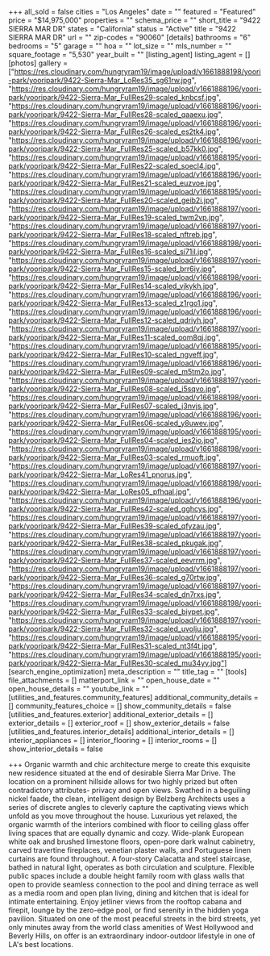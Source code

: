 +++
all_sold = false
cities = "Los Angeles"
date = ""
featured = "Featured"
price = "$14,975,000"
properties = ""
schema_price = ""
short_title = "9422 SIERRA MAR DR"
states = "California"
status = "Active"
title = "9422 SIERRA MAR DR"
url = ""
zip-codes = "90060"
[details]
bathrooms = "6"
bedrooms = "5"
garage = ""
hoa = ""
lot_size = ""
mls_number = ""
square_footage = "5,530"
year_built = ""
[listing_agent]
listing_agent = []
[photos]
gallery = ["https://res.cloudinary.com/hungryram19/image/upload/v1661888198/yoori-park/yooripark/9422-Sierra-Mar_LoRes35_sg61rw.jpg", "https://res.cloudinary.com/hungryram19/image/upload/v1661888196/yoori-park/yooripark/9422-Sierra-Mar_FullRes29-scaled_knbcsf.jpg", "https://res.cloudinary.com/hungryram19/image/upload/v1661888196/yoori-park/yooripark/9422-Sierra-Mar_FullRes28-scaled_qaaexu.jpg", "https://res.cloudinary.com/hungryram19/image/upload/v1661888196/yoori-park/yooripark/9422-Sierra-Mar_FullRes26-scaled_es2tk4.jpg", "https://res.cloudinary.com/hungryram19/image/upload/v1661888196/yoori-park/yooripark/9422-Sierra-Mar_FullRes25-scaled_b57kk0.jpg", "https://res.cloudinary.com/hungryram19/image/upload/v1661888195/yoori-park/yooripark/9422-Sierra-Mar_FullRes22-scaled_soecl4.jpg", "https://res.cloudinary.com/hungryram19/image/upload/v1661888196/yoori-park/yooripark/9422-Sierra-Mar_FullRes21-scaled_euzvoe.jpg", "https://res.cloudinary.com/hungryram19/image/upload/v1661888195/yoori-park/yooripark/9422-Sierra-Mar_FullRes20-scaled_geib2i.jpg", "https://res.cloudinary.com/hungryram19/image/upload/v1661888197/yoori-park/yooripark/9422-Sierra-Mar_FullRes19-scaled_twm2vp.jpg", "https://res.cloudinary.com/hungryram19/image/upload/v1661888197/yoori-park/yooripark/9422-Sierra-Mar_FullRes18-scaled_nftreb.jpg", "https://res.cloudinary.com/hungryram19/image/upload/v1661888198/yoori-park/yooripark/9422-Sierra-Mar_FullRes16-scaled_si71il.jpg", "https://res.cloudinary.com/hungryram19/image/upload/v1661888197/yoori-park/yooripark/9422-Sierra-Mar_FullRes15-scaled_brr6iy.jpg", "https://res.cloudinary.com/hungryram19/image/upload/v1661888198/yoori-park/yooripark/9422-Sierra-Mar_FullRes14-scaled_vjkykh.jpg", "https://res.cloudinary.com/hungryram19/image/upload/v1661888196/yoori-park/yooripark/9422-Sierra-Mar_FullRes13-scaled_z1rgo1.jpg", "https://res.cloudinary.com/hungryram19/image/upload/v1661888196/yoori-park/yooripark/9422-Sierra-Mar_FullRes12-scaled_qdriyh.jpg", "https://res.cloudinary.com/hungryram19/image/upload/v1661888197/yoori-park/yooripark/9422-Sierra-Mar_FullRes11-scaled_oom8qj.jpg", "https://res.cloudinary.com/hungryram19/image/upload/v1661888195/yoori-park/yooripark/9422-Sierra-Mar_FullRes10-scaled_ngveff.jpg", "https://res.cloudinary.com/hungryram19/image/upload/v1661888196/yoori-park/yooripark/9422-Sierra-Mar_FullRes09-scaled_m5tm2o.jpg", "https://res.cloudinary.com/hungryram19/image/upload/v1661888197/yoori-park/yooripark/9422-Sierra-Mar_FullRes08-scaled_i5sqvo.jpg", "https://res.cloudinary.com/hungryram19/image/upload/v1661888198/yoori-park/yooripark/9422-Sierra-Mar_FullRes07-scaled_j3nvjs.jpg", "https://res.cloudinary.com/hungryram19/image/upload/v1661888196/yoori-park/yooripark/9422-Sierra-Mar_FullRes06-scaled_y8uwev.jpg", "https://res.cloudinary.com/hungryram19/image/upload/v1661888195/yoori-park/yooripark/9422-Sierra-Mar_FullRes04-scaled_ies2io.jpg", "https://res.cloudinary.com/hungryram19/image/upload/v1661888198/yoori-park/yooripark/9422-Sierra-Mar_FullRes03-scaled_rmuoft.jpg", "https://res.cloudinary.com/hungryram19/image/upload/v1661888197/yoori-park/yooripark/9422-Sierra-Mar_LoRes41_pnorus.jpg", "https://res.cloudinary.com/hungryram19/image/upload/v1661888198/yoori-park/yooripark/9422-Sierra-Mar_LoRes05_pfhqal.jpg", "https://res.cloudinary.com/hungryram19/image/upload/v1661888196/yoori-park/yooripark/9422-Sierra-Mar_FullRes42-scaled_gghcys.jpg", "https://res.cloudinary.com/hungryram19/image/upload/v1661888197/yoori-park/yooripark/9422-Sierra-Mar_FullRes39-scaled_qfyzau.jpg", "https://res.cloudinary.com/hungryram19/image/upload/v1661888197/yoori-park/yooripark/9422-Sierra-Mar_FullRes38-scaled_pkugak.jpg", "https://res.cloudinary.com/hungryram19/image/upload/v1661888197/yoori-park/yooripark/9422-Sierra-Mar_FullRes37-scaled_eevrrm.jpg", "https://res.cloudinary.com/hungryram19/image/upload/v1661888197/yoori-park/yooripark/9422-Sierra-Mar_FullRes36-scaled_g70rtw.jpg", "https://res.cloudinary.com/hungryram19/image/upload/v1661888197/yoori-park/yooripark/9422-Sierra-Mar_FullRes34-scaled_dn7rxs.jpg", "https://res.cloudinary.com/hungryram19/image/upload/v1661888198/yoori-park/yooripark/9422-Sierra-Mar_FullRes33-scaled_biypet.jpg", "https://res.cloudinary.com/hungryram19/image/upload/v1661888197/yoori-park/yooripark/9422-Sierra-Mar_FullRes32-scaled_uvolju.jpg", "https://res.cloudinary.com/hungryram19/image/upload/v1661888195/yoori-park/yooripark/9422-Sierra-Mar_FullRes31-scaled_nt3f4t.jpg", "https://res.cloudinary.com/hungryram19/image/upload/v1661888195/yoori-park/yooripark/9422-Sierra-Mar_FullRes30-scaled_mu34yy.jpg"]
[search_engine_optimization]
meta_description = ""
title_tag = ""
[tools]
file_attachments = []
matterport_link = ""
open_house_date = ""
open_house_details = ""
youtube_link = ""
[utilities_and_features.community_features]
additional_community_details = []
community_features_choice = []
show_community_details = false
[utilities_and_features.exterior]
additional_exterior_details = []
exterior_details = []
exterior_roof = []
show_exterior_details = false
[utilities_and_features.interior_details]
additional_interior_details = []
interior_appliances = []
interior_flooring = []
interior_rooms = []
show_interior_details = false

+++
Organic warmth and chic architecture merge to create this exquisite new residence situated at the end of desirable Sierra Mar Drive. The location on a prominent hillside allows for two highly prized but often contradictory attributes- privacy and open views. Swathed in a beguiling nickel faade, the clean, intelligent design by Belzberg Architects uses a series of discrete angles to cleverly capture the captivating views which unfold as you move throughout the house. Luxurious yet relaxed, the organic warmth of the interiors combined with floor to ceiling glass offer living spaces that are equally dynamic and cozy. Wide-plank European white oak and brushed limestone floors, open-pore dark walnut cabinetry, carved travertine fireplaces, venetian plaster walls, and Portuguese linen curtains are found throughout. A four-story Calacatta and steel staircase, bathed in natural light, operates as both circulation and sculpture. Flexible public spaces include a double height family room with glass walls that open to provide seamless connection to the pool and dining terrace as well as a media room and open plan living, dining and kitchen that is ideal for intimate entertaining. Enjoy jetliner views from the rooftop cabana and firepit, lounge by the zero-edge pool, or find serenity in the hidden yoga pavilion. Situated on one of the most peaceful streets in the bird streets, yet only minutes away from the world class amenities of West Hollywood and Beverly Hills, on offer is an extraordinary indoor-outdoor lifestyle in one of LA's best locations.